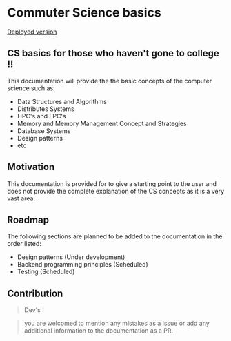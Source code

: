 # Commuter Science basics

[Deployed version](https://computer-science-basics.vercel.app/)

## CS basics for those who haven't gone to college !!

This documentation will provide the the basic concepts of the computer science such as:

- Data Structures and Algorithms
- Distributes Systems
- HPC's and LPC's
- Memory and Memory Management Concept and Strategies
- Database Systems
- Design patterns
- etc


## Motivation
This documentation is provided for to give a starting point to the user and does not provide the complete explanation of the CS concepts as it is a very vast area.

## Roadmap

The following sections are planned to be added to the documentation in the order listed:

- Design patterns (Under development)
- Backend programming principles (Scheduled)
- Testing (Scheduled)

## Contribution

> Dev's !

> you are welcomed to mention any mistakes as a issue or add any additional information to the documentation as a PR.


